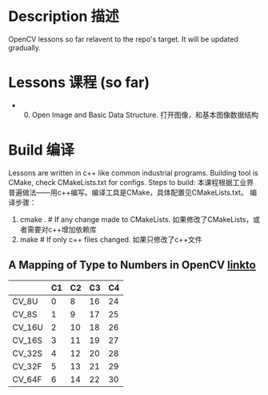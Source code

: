 # Description 描述
OpenCV lessons so far relavent to the repo's target. It will be updated gradually.

# Lessons 课程 (so far)
- 0. Open Image and Basic Data Structure. 打开图像，和基本图像数据结构 

# Build 编译
Lessons are written in c++ like common industrial programs. Building tool is CMake, check CMakeLists.txt for configs.
Steps to build:
本课程根据工业界普遍做法——用c++编写。编译工具是CMake，具体配置见CMakeLists.txt。
编译步骤：

1. cmake . # If any change made to CMakeLists. 如果修改了CMakeLists，或者需要对c++增加依赖库
2. make # If only c++ files changed. 如果只修改了c++文件


## A Mapping of Type to Numbers in OpenCV [linkto](http://ninghang.blogspot.com/2012/11/list-of-mat-type-in-opencv.html)
| | C1 | C2 | C3 | C4
|---|---|---|---|---|
|CV_8U|	0|	8|	16|	24
|CV_8S|	1|	9|	17|	25
|CV_16U| 2|	10|	18|	26
|CV_16S| 3|	11|	19|	27
|CV_32S| 4|	12|	20|	28
|CV_32F| 5|	13|	21|	29
|CV_64F| 6|	14|	22|	30
